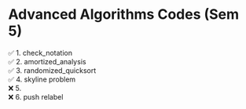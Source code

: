 # Advanced Algorithms Codes (Sem 5)

✅ 1. check_notation<br>
✅ 2. amortized_analysis<br>
✅ 3. randomized_quicksort<br>
✅ 4. skyline problem<br>
❌ 5. <br>
❌ 6. push relabel<br>

